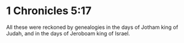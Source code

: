 # 1 Chronicles 5:17

All these were reckoned by genealogies in the days of Jotham king of Judah, and in the days of Jeroboam king of Israel.